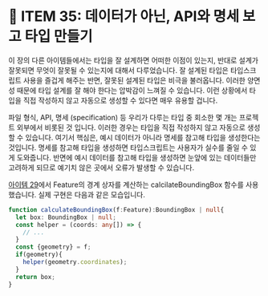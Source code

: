 # 🧾 ITEM 35: 데이터가 아닌, API와 명세 보고 타입 만들기 

이 장의 다른 아이템들에서는 타입을 잘 설계하면 어떠한 이점이 있는지, 반대로 설계가 잘못되면 무엇이 잘못될 수 있는지에 대해서 다루었습니다.
잘 설계된 타입은 타입스크립트 사용을 즐겁게 해주는 반면, 잘못된 설계된 타입은 비극을 불러옵니다.
이러한 양면성 때문에 타입 설계를 잘 해야 한다는 압박감이 느껴질 수 있습니다.
이런 상황에서 타입을 직접 작성하지 않고 자동으로 생성할 수 있다면 매우 유용할 겁니다.

파일 형식, API, 명세 (specification) 등 우리가 다루는 타입 중 회소한 몇 개는 프로젝트 외부에서 비롯된 것 입니다.
이러한 경우는 타입을 직접 작성하지 않고 자동으로 생성할 수 있습니다.
여기서 핵심은, 예시 데이터가 아니라 명세를 참고해 타입을 생성한다는 것입니다.
명세를 참고해 타입을 생성하면 타입스크립트는 사용자가 실수를 줄일 수 있게 도와줍니다.
반면에 예시 데이터를 참고해 타입을 생성하면 눈앞에 있는 데이터들만 고려하게 되므로 예기치 않은 곳에서 오류가 발생할 수 있습니다.

[아이템 29](https://github.com/Pyotato/effective_typescript/blob/item31/README.md)에서 Feature의 경계 상자를 계산하는 calcilateBoundingBox 함수를 사용했습니다.
실제 구현은 다음과 같은 모습입니다.

```ts
function calculateBoundingBox(f:Feature):BoundingBox | null{
  let box: BoundingBox | null;
  const helper = (coords: any[]) => {
    // ...
  }
  const {geometry} = f;
  if(geometry){
    helper(geometry.coordinates);
  }
  return box;
}
```






































